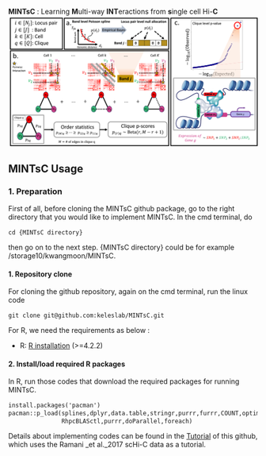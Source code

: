 **MINTsC** : Learning **M**ulti-way **INT**eractions from **s**ingle cell Hi-**C**
![ELECT diagram](/figures/intro.png)

## MINTsC Usage

### 1. Preparation


First of all, before cloning the MINTsC github package, go to the right directory that you would like to implement MINTsC. In the cmd terminal, do

```
cd {MINTsC directory}
```

then go on to the next step. {MINTsC directory} could be for example /storage10/kwangmoon/MINTsC.


#### 1. Repository clone

For cloning the github repository, again on the cmd terminal, run the linux code 

```
git clone git@github.com:keleslab/MINTsC.git
```

For R, we need the requirements as below : 


-   R: [R installation](https://www.r-project.org)  (>=4.2.2)

#### 2. Install/load required R packages

In R, run those codes that download the required packages for running MINTsC.

```
install.packages('pacman')
pacman::p_load(splines,dplyr,data.table,stringr,purrr,furrr,COUNT,optimParallel,
               RhpcBLASctl,purrr,doParallel,foreach)
```

Details about implementing codes can be found in the [Tutorial](https://github.com/keleslab/MINTsC/blob/main/code/scripts/Tutorial.ipynb) of this github, which uses the Ramani _et al._2017 scHi-C data as a tutorial.


